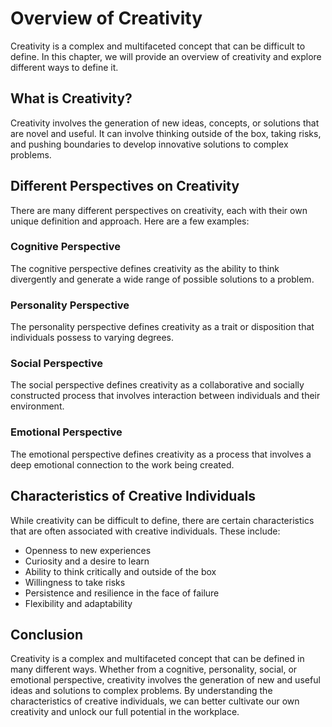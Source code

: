 Overview of Creativity
======================================================

Creativity is a complex and multifaceted concept that can be difficult to define. In this chapter, we will provide an overview of creativity and explore different ways to define it.

What is Creativity?
-------------------

Creativity involves the generation of new ideas, concepts, or solutions that are novel and useful. It can involve thinking outside of the box, taking risks, and pushing boundaries to develop innovative solutions to complex problems.

Different Perspectives on Creativity
------------------------------------

There are many different perspectives on creativity, each with their own unique definition and approach. Here are a few examples:

### Cognitive Perspective

The cognitive perspective defines creativity as the ability to think divergently and generate a wide range of possible solutions to a problem.

### Personality Perspective

The personality perspective defines creativity as a trait or disposition that individuals possess to varying degrees.

### Social Perspective

The social perspective defines creativity as a collaborative and socially constructed process that involves interaction between individuals and their environment.

### Emotional Perspective

The emotional perspective defines creativity as a process that involves a deep emotional connection to the work being created.

Characteristics of Creative Individuals
---------------------------------------

While creativity can be difficult to define, there are certain characteristics that are often associated with creative individuals. These include:

* Openness to new experiences
* Curiosity and a desire to learn
* Ability to think critically and outside of the box
* Willingness to take risks
* Persistence and resilience in the face of failure
* Flexibility and adaptability

Conclusion
----------

Creativity is a complex and multifaceted concept that can be defined in many different ways. Whether from a cognitive, personality, social, or emotional perspective, creativity involves the generation of new and useful ideas and solutions to complex problems. By understanding the characteristics of creative individuals, we can better cultivate our own creativity and unlock our full potential in the workplace.


